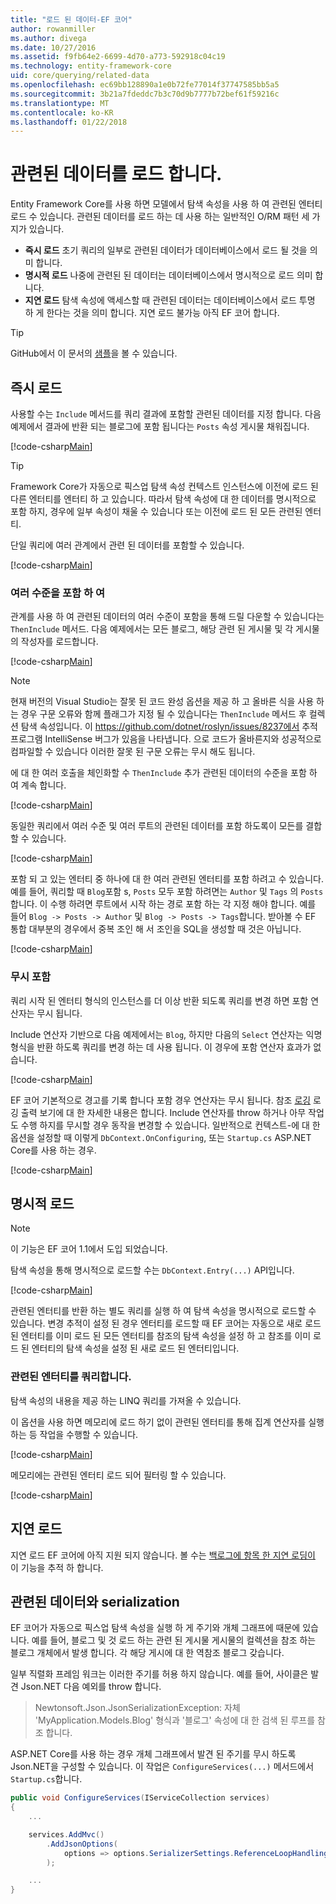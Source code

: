 ```yaml
---
title: "로드 된 데이터-EF 코어"
author: rowanmiller
ms.author: divega
ms.date: 10/27/2016
ms.assetid: f9fb64e2-6699-4d70-a773-592918c04c19
ms.technology: entity-framework-core
uid: core/querying/related-data
ms.openlocfilehash: ec69bb128890a1e0b72fe77014f37747585bb5a5
ms.sourcegitcommit: 3b21a7fdeddc7b3c70d9b7777b72bef61f59216c
ms.translationtype: MT
ms.contentlocale: ko-KR
ms.lasthandoff: 01/22/2018
---
```

# <a name="loading-related-data"></a>관련된 데이터를 로드 합니다.

Entity Framework Core를 사용 하면 모델에서 탐색 속성을 사용 하 여 관련된 엔터티 로드 수 있습니다. 관련된 데이터를 로드 하는 데 사용 하는 일반적인 O/RM 패턴 세 가지가 있습니다.
* **즉시 로드** 초기 쿼리의 일부로 관련된 데이터가 데이터베이스에서 로드 될 것을 의미 합니다.
* **명시적 로드** 나중에 관련된 된 데이터는 데이터베이스에서 명시적으로 로드 의미 합니다.
* **지연 로드** 탐색 속성에 액세스할 때 관련된 데이터는 데이터베이스에서 로드 투명 하 게 한다는 것을 의미 합니다. 지연 로드 불가능 아직 EF 코어 합니다.

> [!TIP]  
> GitHub에서 이 문서의 [샘플](https://github.com/aspnet/EntityFramework.Docs/tree/master/samples/core/Querying)을 볼 수 있습니다.

## <a name="eager-loading"></a>즉시 로드

사용할 수는 `Include` 메서드를 쿼리 결과에 포함할 관련된 데이터를 지정 합니다. 다음 예제에서 결과에 반환 되는 블로그에 포함 됩니다는 `Posts` 속성 게시물 채워집니다.

[!code-csharp[Main](../../../samples/core/Querying/Querying/RelatedData/Sample.cs#SingleInclude)]

> [!TIP]  
> Framework Core가 자동으로 픽스업 탐색 속성 컨텍스트 인스턴스에 이전에 로드 된 다른 엔터티를 엔터티 하 고 있습니다. 따라서 탐색 속성에 대 한 데이터를 명시적으로 포함 하지, 경우에 일부 속성이 채울 수 있습니다 또는 이전에 로드 된 모든 관련된 엔터티.


단일 쿼리에 여러 관계에서 관련 된 데이터를 포함할 수 있습니다.

[!code-csharp[Main](../../../samples/core/Querying/Querying/RelatedData/Sample.cs#MultipleIncludes)]

### <a name="including-multiple-levels"></a>여러 수준을 포함 하 여

관계를 사용 하 여 관련된 데이터의 여러 수준이 포함을 통해 드릴 다운할 수 있습니다는 `ThenInclude` 메서드. 다음 예제에서는 모든 블로그, 해당 관련 된 게시물 및 각 게시물의 작성자를 로드합니다.

[!code-csharp[Main](../../../samples/core/Querying/Querying/RelatedData/Sample.cs#SingleThenInclude)]

> [!NOTE]  
> 현재 버전의 Visual Studio는 잘못 된 코드 완성 옵션을 제공 하 고 올바른 식을 사용 하는 경우 구문 오류와 함께 플래그가 지정 될 수 있습니다는 `ThenInclude` 메서드 후 컬렉션 탐색 속성입니다. 이 https://github.com/dotnet/roslyn/issues/8237에서 추적 프로그램 IntelliSense 버그가 있음을 나타냅니다. 으로 코드가 올바른지와 성공적으로 컴파일할 수 있습니다 이러한 잘못 된 구문 오류는 무시 해도 됩니다. 

에 대 한 여러 호출을 체인화할 수 `ThenInclude` 추가 관련된 데이터의 수준을 포함 하 여 계속 합니다.

[!code-csharp[Main](../../../samples/core/Querying/Querying/RelatedData/Sample.cs#MultipleThenIncludes)]

동일한 쿼리에서 여러 수준 및 여러 루트의 관련된 데이터를 포함 하도록이 모든를 결합할 수 있습니다.

[!code-csharp[Main](../../../samples/core/Querying/Querying/RelatedData/Sample.cs#IncludeTree)]

포함 되 고 있는 엔터티 중 하나에 대 한 여러 관련된 엔터티를 포함 하려고 수 있습니다. 예를 들어, 쿼리할 때 `Blog`포함 s, `Posts` 모두 포함 하려면는 `Author` 및 `Tags` 의 `Posts`합니다. 이 수행 하려면 루트에서 시작 하는 경로 포함 하는 각 지정 해야 합니다. 예를 들어 `Blog -> Posts -> Author` 및 `Blog -> Posts -> Tags`합니다. 받아볼 수 EF 통합 대부분의 경우에서 중복 조인 해 서 조인을 SQL을 생성할 때 것은 아닙니다.

[!code-csharp[Main](../../../samples/core/Querying/Querying/RelatedData/Sample.cs#MultipleLeafIncludes)]

### <a name="ignored-includes"></a>무시 포함

쿼리 시작 된 엔터티 형식의 인스턴스를 더 이상 반환 되도록 쿼리를 변경 하면 포함 연산자는 무시 됩니다.

Include 연산자 기반으로 다음 예제에서는 `Blog`, 하지만 다음의 `Select` 연산자는 익명 형식을 반환 하도록 쿼리를 변경 하는 데 사용 됩니다. 이 경우에 포함 연산자 효과가 없습니다.

[!code-csharp[Main](../../../samples/core/Querying/Querying/RelatedData/Sample.cs#IgnoredInclude)]

EF 코어 기본적으로 경고를 기록 합니다 포함 경우 연산자는 무시 됩니다. 참조 [로깅](../miscellaneous/logging.md) 로깅 출력 보기에 대 한 자세한 내용은 합니다. Include 연산자를 throw 하거나 아무 작업도 수행 하지를 무시할 경우 동작을 변경할 수 있습니다. 일반적으로 컨텍스트-에 대 한 옵션을 설정할 때 이렇게 `DbContext.OnConfiguring`, 또는 `Startup.cs` ASP.NET Core를 사용 하는 경우.

[!code-csharp[Main](../../../samples/core/Querying/Querying/RelatedData/ThrowOnIgnoredInclude/BloggingContext.cs#OnConfiguring)]

## <a name="explicit-loading"></a>명시적 로드

> [!NOTE]  
> 이 기능은 EF 코어 1.1에서 도입 되었습니다.

탐색 속성을 통해 명시적으로 로드할 수는 `DbContext.Entry(...)` API입니다.

[!code-csharp[Main](../../../samples/core/Querying/Querying/RelatedData/Sample.cs#Eager)]

관련된 엔터티를 반환 하는 별도 쿼리를 실행 하 여 탐색 속성을 명시적으로 로드할 수 있습니다. 변경 추적이 설정 된 경우 엔터티를 로드할 때 EF 코어는 자동으로 새로 로드 된 엔터티를 이미 로드 된 모든 엔터티를 참조의 탐색 속성을 설정 하 고 참조를 이미 로드 된 엔터티의 탐색 속성을 설정 된 새로 로드 된 엔터티입니다.

### <a name="querying-related-entities"></a>관련된 엔터티를 쿼리합니다.

탐색 속성의 내용을 제공 하는 LINQ 쿼리를 가져올 수 있습니다.

이 옵션을 사용 하면 메모리에 로드 하기 없이 관련된 엔터티를 통해 집계 연산자를 실행 하는 등 작업을 수행할 수 있습니다.

[!code-csharp[Main](../../../samples/core/Querying/Querying/RelatedData/Sample.cs#NavQueryAggregate)]

메모리에는 관련된 엔터티 로드 되어 필터링 할 수 있습니다.

[!code-csharp[Main](../../../samples/core/Querying/Querying/RelatedData/Sample.cs#NavQueryFiltered)]

## <a name="lazy-loading"></a>지연 로드

지연 로드 EF 코어에 아직 지원 되지 않습니다. 볼 수는 [백로그에 항목 한 지연 로딩이](https://github.com/aspnet/EntityFramework/issues/3797) 이 기능을 추적 하 합니다.

## <a name="related-data-and-serialization"></a>관련된 데이터와 serialization

EF 코어가 자동으로 픽스업 탐색 속성을 실행 하 게 주기와 개체 그래프에 때문에 있습니다. 예를 들어, 블로그 및 것 로드 하는 관련 된 게시물 게시물의 컬렉션을 참조 하는 블로그 개체에서 발생 합니다. 각 해당 게시에 대 한 역참조 블로그 갖습니다.

일부 직렬화 프레임 워크는 이러한 주기를 허용 하지 않습니다. 예를 들어, 사이클은 발견 Json.NET 다음 예외를 throw 합니다.

> Newtonsoft.Json.JsonSerializationException: 자체 'MyApplication.Models.Blog' 형식과 '블로그' 속성에 대 한 검색 된 루프를 참조 합니다.

ASP.NET Core를 사용 하는 경우 개체 그래프에서 발견 된 주기를 무시 하도록 Json.NET을 구성할 수 있습니다. 이 작업은 `ConfigureServices(...)` 메서드에서 `Startup.cs`합니다.

``` csharp
public void ConfigureServices(IServiceCollection services)
{
    ...

    services.AddMvc()
        .AddJsonOptions(
            options => options.SerializerSettings.ReferenceLoopHandling = Newtonsoft.Json.ReferenceLoopHandling.Ignore
        );

    ...
}
```
